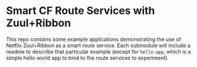 # Smart CF Route Services with Zuul+Ribbon

This repo contains some example applications demonstrating the use of Netflix Zuul+Ribbon
as a smart route service.  Each submodule will include a readme to describe that particular
example (except for `hello-app`, which is a simple hello world app to bind to the route services
to experiment).